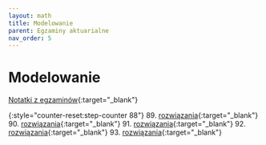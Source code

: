 ```yaml
---
layout: math
title: Modelowanie
parent: Egzaminy aktuarialne
nav_order: 5
---
```


# Modelowanie

[Notatki z egzaminów](../modelowanie/notatki.html){:target="_blank"}

{:style="counter-reset:step-counter 88"}
89. [rozwiązania](pdfs_modelowanie/Egzamin_089.pdf){:target="_blank"}
90. [rozwiązania](pdfs_modelowanie/Egzamin_090.pdf){:target="_blank"}
91. [rozwiązania](pdfs_modelowanie/Egzamin_091.pdf){:target="_blank"}
92. [rozwiązania](pdfs_modelowanie/Egzamin_092.pdf){:target="_blank"}
93. [rozwiązania](pdfs_modelowanie/Egzamin_093.pdf){:target="_blank"}